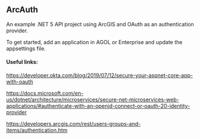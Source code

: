 ## ArcAuth

An example .NET 5 API project using ArcGIS and OAuth as an authentication provider. 

To get started, add an application in AGOL or Enterprise and update the appsettings file. 

#### Useful links:

https://developer.okta.com/blog/2019/07/12/secure-your-aspnet-core-app-with-oauth

https://docs.microsoft.com/en-us/dotnet/architecture/microservices/secure-net-microservices-web-applications/#authenticate-with-an-openid-connect-or-oauth-20-identity-provider

https://developers.arcgis.com/rest/users-groups-and-items/authentication.htm
